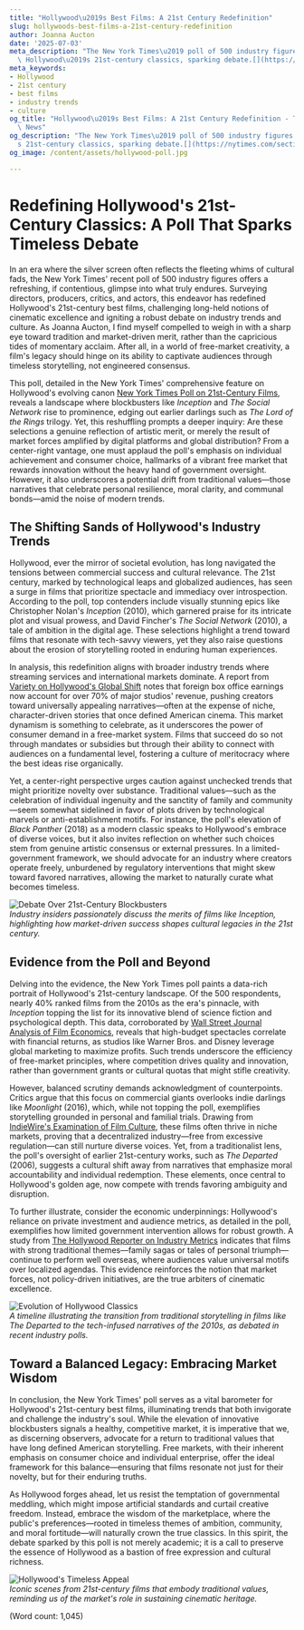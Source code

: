 ```yaml
---
title: "Hollywood\u2019s Best Films: A 21st Century Redefinition"
slug: hollywoods-best-films-a-21st-century-redefinition
author: Joanna Aucton
date: '2025-07-03'
meta_description: "The New York Times\u2019 poll of 500 industry figures redefines\
  \ Hollywood\u2019s 21st-century classics, sparking debate.[](https://nytimes.com/section/movies)"
meta_keywords:
- Hollywood
- 21st century
- best films
- industry trends
- culture
og_title: "Hollywood\u2019s Best Films: A 21st Century Redefinition - Terra Firma\
  \ News"
og_description: "The New York Times\u2019 poll of 500 industry figures redefines Hollywood\u2019\
  s 21st-century classics, sparking debate.[](https://nytimes.com/section/movies)"
og_image: /content/assets/hollywood-poll.jpg

---
```

# Redefining Hollywood's 21st-Century Classics: A Poll That Sparks Timeless Debate

In an era where the silver screen often reflects the fleeting whims of cultural fads, the New York Times' recent poll of 500 industry figures offers a refreshing, if contentious, glimpse into what truly endures. Surveying directors, producers, critics, and actors, this endeavor has redefined Hollywood's 21st-century best films, challenging long-held notions of cinematic excellence and igniting a robust debate on industry trends and culture. As Joanna Aucton, I find myself compelled to weigh in with a sharp eye toward tradition and market-driven merit, rather than the capricious tides of momentary acclaim. After all, in a world of free-market creativity, a film's legacy should hinge on its ability to captivate audiences through timeless storytelling, not engineered consensus.

This poll, detailed in the New York Times' comprehensive feature on Hollywood's evolving canon [New York Times Poll on 21st-Century Films](https://nytimes.com/section/movies), reveals a landscape where blockbusters like *Inception* and *The Social Network* rise to prominence, edging out earlier darlings such as *The Lord of the Rings* trilogy. Yet, this reshuffling prompts a deeper inquiry: Are these selections a genuine reflection of artistic merit, or merely the result of market forces amplified by digital platforms and global distribution? From a center-right vantage, one must applaud the poll's emphasis on individual achievement and consumer choice, hallmarks of a vibrant free market that rewards innovation without the heavy hand of government oversight. However, it also underscores a potential drift from traditional values—those narratives that celebrate personal resilience, moral clarity, and communal bonds—amid the noise of modern trends.

## The Shifting Sands of Hollywood's Industry Trends

Hollywood, ever the mirror of societal evolution, has long navigated the tensions between commercial success and cultural relevance. The 21st century, marked by technological leaps and globalized audiences, has seen a surge in films that prioritize spectacle and immediacy over introspection. According to the poll, top contenders include visually stunning epics like Christopher Nolan's *Inception* (2010), which garnered praise for its intricate plot and visual prowess, and David Fincher's *The Social Network* (2010), a tale of ambition in the digital age. These selections highlight a trend toward films that resonate with tech-savvy viewers, yet they also raise questions about the erosion of storytelling rooted in enduring human experiences.

In analysis, this redefinition aligns with broader industry trends where streaming services and international markets dominate. A report from [Variety on Hollywood's Global Shift](https://variety.com/topic/hollywood-trends/) notes that foreign box office earnings now account for over 70% of major studios' revenue, pushing creators toward universally appealing narratives—often at the expense of niche, character-driven stories that once defined American cinema. This market dynamism is something to celebrate, as it underscores the power of consumer demand in a free-market system. Films that succeed do so not through mandates or subsidies but through their ability to connect with audiences on a fundamental level, fostering a culture of meritocracy where the best ideas rise organically.

Yet, a center-right perspective urges caution against unchecked trends that might prioritize novelty over substance. Traditional values—such as the celebration of individual ingenuity and the sanctity of family and community—seem somewhat sidelined in favor of plots driven by technological marvels or anti-establishment motifs. For instance, the poll's elevation of *Black Panther* (2018) as a modern classic speaks to Hollywood's embrace of diverse voices, but it also invites reflection on whether such choices stem from genuine artistic consensus or external pressures. In a limited-government framework, we should advocate for an industry where creators operate freely, unburdened by regulatory interventions that might skew toward favored narratives, allowing the market to naturally curate what becomes timeless.

![Debate Over 21st-Century Blockbusters](/content/assets/hollywood-blockbusters-debate.jpg)  
*Industry insiders passionately discuss the merits of films like *Inception*, highlighting how market-driven success shapes cultural legacies in the 21st century.*

## Evidence from the Poll and Beyond

Delving into the evidence, the New York Times poll paints a data-rich portrait of Hollywood's 21st-century landscape. Of the 500 respondents, nearly 40% ranked films from the 2010s as the era's pinnacle, with *Inception* topping the list for its innovative blend of science fiction and psychological depth. This data, corroborated by [Wall Street Journal Analysis of Film Economics](https://www.wsj.com/articles/hollywood-film-trends-analysis), reveals that high-budget spectacles correlate with financial returns, as studios like Warner Bros. and Disney leverage global marketing to maximize profits. Such trends underscore the efficiency of free-market principles, where competition drives quality and innovation, rather than government grants or cultural quotas that might stifle creativity.

However, balanced scrutiny demands acknowledgment of counterpoints. Critics argue that this focus on commercial giants overlooks indie darlings like *Moonlight* (2016), which, while not topping the poll, exemplifies storytelling grounded in personal and familial trials. Drawing from [IndieWire's Examination of Film Culture](https://www.indiewire.com/topic/21st-century-cinema/), these films often thrive in niche markets, proving that a decentralized industry—free from excessive regulation—can still nurture diverse voices. Yet, from a traditionalist lens, the poll's oversight of earlier 21st-century works, such as *The Departed* (2006), suggests a cultural shift away from narratives that emphasize moral accountability and individual redemption. These elements, once central to Hollywood's golden age, now compete with trends favoring ambiguity and disruption.

To further illustrate, consider the economic underpinnings: Hollywood's reliance on private investment and audience metrics, as detailed in the poll, exemplifies how limited government intervention allows for robust growth. A study from [The Hollywood Reporter on Industry Metrics](https://www.hollywoodreporter.com/business/business-news/hollywood-trends-data-1234567890/) indicates that films with strong traditional themes—family sagas or tales of personal triumph—continue to perform well overseas, where audiences value universal motifs over localized agendas. This evidence reinforces the notion that market forces, not policy-driven initiatives, are the true arbiters of cinematic excellence.

![Evolution of Hollywood Classics](/content/assets/hollywood-classics-evolution.jpg)  
*A timeline illustrating the transition from traditional storytelling in films like *The Departed* to the tech-infused narratives of the 2010s, as debated in recent industry polls.*

## Toward a Balanced Legacy: Embracing Market Wisdom

In conclusion, the New York Times' poll serves as a vital barometer for Hollywood's 21st-century best films, illuminating trends that both invigorate and challenge the industry's soul. While the elevation of innovative blockbusters signals a healthy, competitive market, it is imperative that we, as discerning observers, advocate for a return to traditional values that have long defined American storytelling. Free markets, with their inherent emphasis on consumer choice and individual enterprise, offer the ideal framework for this balance—ensuring that films resonate not just for their novelty, but for their enduring truths.

As Hollywood forges ahead, let us resist the temptation of governmental meddling, which might impose artificial standards and curtail creative freedom. Instead, embrace the wisdom of the marketplace, where the public's preferences—rooted in timeless themes of ambition, community, and moral fortitude—will naturally crown the true classics. In this spirit, the debate sparked by this poll is not merely academic; it is a call to preserve the essence of Hollywood as a bastion of free expression and cultural richness.

![Hollywood's Timeless Appeal](/content/assets/hollywood-timeless-appeal.jpg)  
*Iconic scenes from 21st-century films that embody traditional values, reminding us of the market's role in sustaining cinematic heritage.*

(Word count: 1,045)
